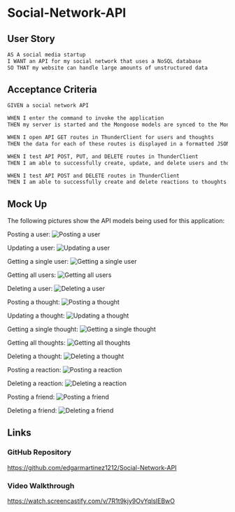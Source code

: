 # Social-Network-API

## User Story

```md
AS A social media startup
I WANT an API for my social network that uses a NoSQL database
SO THAT my website can handle large amounts of unstructured data
```

## Acceptance Criteria

```md
GIVEN a social network API

WHEN I enter the command to invoke the application
THEN my server is started and the Mongoose models are synced to the MongoDB database

WHEN I open API GET routes in ThunderClient for users and thoughts
THEN the data for each of these routes is displayed in a formatted JSON

WHEN I test API POST, PUT, and DELETE routes in ThunderClient
THEN I am able to successfully create, update, and delete users and thoughts in my database

WHEN I test API POST and DELETE routes in ThunderClient
THEN I am able to successfully create and delete reactions to thoughts and add and remove friends to a user’s friend list
```

## Mock Up

The following pictures show the API models being used for this application:

Posting a user:
![Posting a user](./Assets/users/user%20post.png)

Updating a user:
![Updating a user](./Assets/users/user%20put.png)

Getting a single user:
![Getting a single user](./Assets/users/user%20get%20single.png)

Getting all users:
![Getting all users](./Assets/users/user%20get%20all.png)

Deleting a user:
![Deleting a user](./Assets/users/user%20deleted.png)

Posting a thought:
![Posting a thought](./Assets/thought/post%20thought.png)

Updating a thought:
![Updating a thought](./Assets/thought/put%20thought.png)

Getting a single thought:
![Getting a single thought](./Assets/thought/get%20single%20thought.png)

Getting all thoughts:
![Getting all thoughts](./Assets/thought/get%20all%20thought.png)

Deleting a thought:
![Deleting a thought](./Assets/thought/delete%20thought.png)

Posting a reaction:
![Posting a reaction](./Assets/reaction/post%20reaction.png)

Deleting a reaction:
![Deleting a reaction](./Assets/reaction/delete%20reaction.png)

Posting a friend:
![Posting a friend](./Assets/friend/post%20friend.png)

Deleting a friend:
![Deleting a friend](./Assets/friend/delete%20friend.png)

## Links

### GitHub Repository

https://github.com/edgarmartinez1212/Social-Network-API

### Video Walkthrough

https://watch.screencastify.com/v/7R1t9kjy9OvYqlslEBwO
